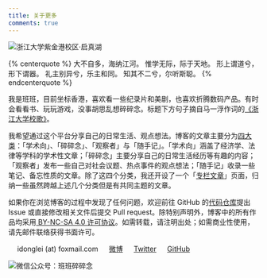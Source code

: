 ```yaml
---
title: 关于更多
comments: true
---
```


![浙江大学紫金港校区·启真湖](https://web-1256060851.file.myqcloud.com/images/photos/浙大：新雪初霁（东教学楼）.jpg!500x)

{% centerquote %}
大不自多，海纳江河。
惟学无际，际于天地。
形上谓道兮，形下谓器。
礼主别异兮，乐主和同。
知其不二兮，尔听斯聪。
{% endcenterquote %}

我是班班，目前坐标香港，喜欢看一些纪录片和美剧，也喜欢折腾数码产品。有时会看看书、玩玩游戏，没事胡思乱想碎碎念。标题下方句子摘自马一浮作词的[《浙江大学校歌》](https://music.163.com/#/song?id=480235092)。

我希望通过这个平台分享自己的日常生活、观点想法。博客的文章主要分为[四大类](/overview/)：「学术向」、「碎碎念」、「观察者」与「随手记」。「学术向」涵盖了经济学、法律等学科的学术性文章；「碎碎念」主要分享自己的日常生活经历等有趣的内容；「观察者」发布一些自己对社会议题、热点事件的观点想法；「随手记」收录一些笔记、备忘性质的文章。除了这四个分类，我还开设了一个「[专栏文章](/overview/series/)」页面，归纳一些虽然跨越上述几个分类但是有共同主题的文章。

如果你在浏览博客的过程中发现了任何问题，欢迎前往 GitHub 的[代码仓库](https://github.com/lei2rock/blog)提出 Issue 或直接修改相关文件后提交 Pull request。除特别声明外，博客中的所有作品均采用[<i class="fab fa-creative-commons"></i> BY-NC-SA 4.0 许可协议](https://creativecommons.org/licenses/by-nc-sa/4.0/deed.zh)。如需转载，请注明出处；如需商业性使用，请先邮件联络获得书面许可。

　<i class="fas fa-fw fa-envelope"></i> idonglei (at) foxmail.com
　<i class="fab fa-fw fa-weibo"></i> [微博](https://weibo.com/1156774800)
　<i class="fab fa-fw fa-twitter"></i> [Twitter](https://twitter.com/lei2rock)
　<i class="fab fa-fw fa-github"></i> [GitHub](https://github.com/lei2rock)

![微信公众号：班班碎碎念](https://web-1256060851.file.myqcloud.com/images/wechat-channel.jpg!150x)
